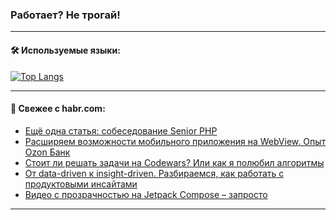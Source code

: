 ### Работает? Не трогай!

---
<!--
#### 🛠️ Technical stack:

![Java](https://img.shields.io/badge/Java-informational?logo=Oracle&style=flat&logoColor=white&color=FF4500)
![Kotlin](https://img.shields.io/badge/Kotlin-informational?logo=Kotlin&style=flat&logoColor=white&color=774D97)
![TS](https://img.shields.io/badge/TypeScript-informational?logo=typeScript&style=flat&logoColor=black&color=017acc)
![Python](https://img.shields.io/badge/Python-informational?logo=Python&style=flat&logoColor=black&color=ffdd54) <br>
![Spring](https://img.shields.io/badge/Spring-informational?logo=Spring&style=flat&logoColor=white&color=6DB33F) 
![SpringBoot](https://img.shields.io/badge/SpringBoot-informational?logo=SpringBoot&style=flat&logoColor=white&color=6DB33F)
![Nest](https://img.shields.io/badge/NestJS-informational?logo=NestJS&style=flat&logoColor=white&color=E0234E) 
![NodeJS](https://img.shields.io/badge/NodeJS-informational?logo=node.js&style=flat&logoColor=white&color=70A760)<br>
![PostgreSQL](https://img.shields.io/badge/PostgreSQL-informational?logo=PostgreSQL&style=flat&logoColor=white&color=DAA520)
![MongoDB](https://img.shields.io/badge/MongoDB-informational?logo=MongoDB&style=flat&logoColor=white&color=870000)
![Apache](https://img.shields.io/badge/Apache-informational?logo=apache&style=flat&logoColor=white&color=f74e28)

___ 
-->

#### 🛠️ Используемые языки:

[![Top Langs](https://github-readme-stats-u2qms2cxw-advtsettinggmailcoms-projects.vercel.app/api/top-langs/?username=zloylis&langs_count=10&hide_title=true&title_color=e6edf3&size_weight=0.5&count_weight=0.5&layout=compact&hide_progress=true&hide_border=true&theme=dracula)](https://github.com/zloylis)

<!---


####  :octocat:&nbsp;&nbsp; Статистика:

![GitHub stats](https://github-readme-stats-u2qms2cxw-advtsettinggmailcoms-projects.vercel.app/api?username=zloylis&show_icons=true&hide_border=true&theme=dracula&title_color=e6edf3&include_all_commits=true&count_private=true&hide_rank=false&hide_title=true&rank_icon=github)
-->
---

#### 💬 Свежее с habr.com:

<!-- BLOG-POST-LIST:START -->
- [Ещё одна статья: собеседование Senior PHP](https://habr.com/ru/articles/828324/?utm_source=habrahabr&utm_medium=rss&utm_campaign=828324)
- [Расширяем возможности мобильного приложения на WebView. Опыт Ozon Банк](https://habr.com/ru/companies/ozontech/articles/828186/?utm_source=habrahabr&utm_medium=rss&utm_campaign=828186)
- [Стоит ли решать задачи на Codewars? Или как я полюбил алгоритмы](https://habr.com/ru/articles/828048/?utm_source=habrahabr&utm_medium=rss&utm_campaign=828048)
- [От data-driven к insight-driven. Разбираемся, как работать с продуктовыми инсайтами](https://habr.com/ru/articles/828348/?utm_source=habrahabr&utm_medium=rss&utm_campaign=828348)
- [Видео с прозрачностью на Jetpack Compose – запросто](https://habr.com/ru/companies/finam_broker/articles/828322/?utm_source=habrahabr&utm_medium=rss&utm_campaign=828322)
<!-- BLOG-POST-LIST:END -->

---
